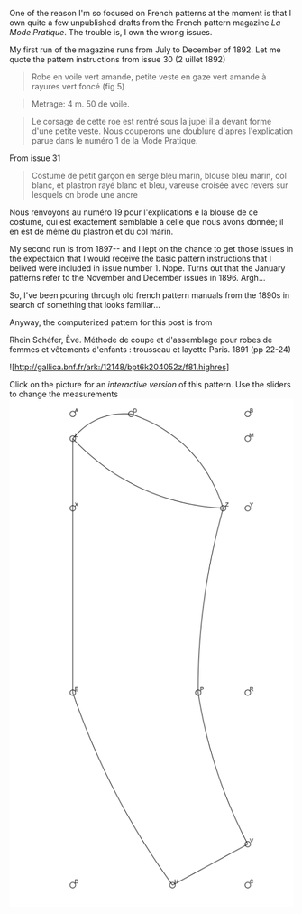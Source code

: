 One of the reason I'm so focused on French patterns at the moment is that I own quite a few unpublished drafts from the French pattern magazine _La Mode Pratique_. The trouble is, I own the wrong issues.

My first run of the magazine runs from July to December of 1892. Let me quote the pattern instructions from issue 30  (2 uillet 1892)

> Robe en voile vert amande, petite veste en gaze vert amande à rayures vert foncé (fig 5)

> Metrage: 4 m. 50 de voile.

> Le corsage de cette roe est rentré sous la jupel il a devant forme d'une petite veste. Nous couperons une doublure d'apres l'explication parue dans le numéro 1 de la Mode Pratique.

From issue 31

> Costume de petit garçon en serge bleu marin, blouse bleu marin, col blanc, et plastron rayé blanc et bleu, vareuse croisée avec revers sur lesquels on brode une ancre 

Nous renvoyons au numéro 19 pour l'explications e la blouse de ce costume, qui est exactement semblable à celle que nous avons donnée; il en est de même du plastron et du col marin.

My second run is from 1897-- and I lept on the chance to get those issues in the expectaion that I would receive the basic pattern instructions that I belived were included in issue number 1. Nope. Turns out that the January patterns refer to the November and December issues in 1896. Argh...

So, I've been pouring through old french pattern manuals from the 1890s in search of something that looks familiar...

Anyway, the computerized pattern for this post is from 

Rhein Schéfer, Ève. Méthode de coupe et d'assemblage pour robes de femmes et vêtements d'enfants : trousseau et layette Paris. 1891 (pp 22-24) 

![http://gallica.bnf.fr/ark:/12148/bpt6k204052z/f81.highres]

Click on the picture for an _interactive version_ of this pattern. Use the sliders to change the measurements
[![sleeve](/images/manche_ordinaire.png)](https://jeremyerwin.github.io/patterns/schefer/manche_ordinaire.html)
